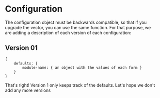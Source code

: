 # Configuration

The configuration object must be backwards compatible, so that if you upgrade the vector, you can use the same function.
For that purpose, we are adding a description of each version of each configuration:

## Version 01
```
{
    defaults: {
        module-name: { an object with the values of each form }
    }
}
```
That's right! Version 1 only keeps track of the defaults. Let's hope we don't add any more versions

